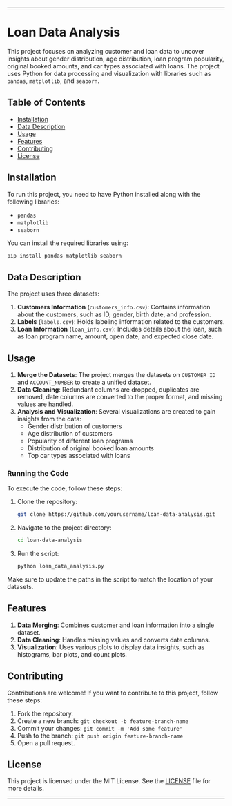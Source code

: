 
---

# Loan Data Analysis

This project focuses on analyzing customer and loan data to uncover insights about gender distribution, age distribution, loan program popularity, original booked amounts, and car types associated with loans. The project uses Python for data processing and visualization with libraries such as `pandas`, `matplotlib`, and `seaborn`.

## Table of Contents
- [Installation](#installation)
- [Data Description](#data-description)
- [Usage](#usage)
- [Features](#features)
- [Contributing](#contributing)
- [License](#license)

## Installation

To run this project, you need to have Python installed along with the following libraries:
- `pandas`
- `matplotlib`
- `seaborn`

You can install the required libraries using:
```bash
pip install pandas matplotlib seaborn
```

## Data Description

The project uses three datasets:
1. **Customers Information** (`customers_info.csv`): Contains information about the customers, such as ID, gender, birth date, and profession.
2. **Labels** (`labels.csv`): Holds labeling information related to the customers.
3. **Loan Information** (`loan_info.csv`): Includes details about the loan, such as loan program name, amount, open date, and expected close date.

## Usage

1. **Merge the Datasets**: The project merges the datasets on `CUSTOMER_ID` and `ACCOUNT_NUMBER` to create a unified dataset.
2. **Data Cleaning**: Redundant columns are dropped, duplicates are removed, date columns are converted to the proper format, and missing values are handled.
3. **Analysis and Visualization**: Several visualizations are created to gain insights from the data:
   - Gender distribution of customers
   - Age distribution of customers
   - Popularity of different loan programs
   - Distribution of original booked loan amounts
   - Top car types associated with loans

### Running the Code

To execute the code, follow these steps:

1. Clone the repository:
   ```bash
   git clone https://github.com/yourusername/loan-data-analysis.git
   ```
2. Navigate to the project directory:
   ```bash
   cd loan-data-analysis
   ```
3. Run the script:
   ```bash
   python loan_data_analysis.py
   ```

Make sure to update the paths in the script to match the location of your datasets.

## Features

1. **Data Merging**: Combines customer and loan information into a single dataset.
2. **Data Cleaning**: Handles missing values and converts date columns.
3. **Visualization**: Uses various plots to display data insights, such as histograms, bar plots, and count plots.

## Contributing

Contributions are welcome! If you want to contribute to this project, follow these steps:

1. Fork the repository.
2. Create a new branch: `git checkout -b feature-branch-name`
3. Commit your changes: `git commit -m 'Add some feature'`
4. Push to the branch: `git push origin feature-branch-name`
5. Open a pull request.

## License

This project is licensed under the MIT License. See the [LICENSE](LICENSE) file for more details.

---